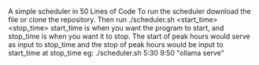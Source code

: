 A simple scheduler in 50 Lines of Code
To run the scheduler download the file or clone the repository. 
Then run ./scheduler.sh <start_time> <stop_time> <command>
start_time is when you want the program to start, and stop_time is when you want it to stop. The start of peak hours would serve as input to stop_time and the stop of peak hours would be input to start_time at stop_time
eg: ./scheduler.sh 5:30 9:50 "ollama serve"
